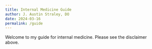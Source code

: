 ```yaml
---
title: Internal Medicine Guide
author: J. Austin Straley, DO
date: 2024-03-16
permalink: /guide
---
```

Welcome to my guide for internal medicine. Please see the disclaimer above.